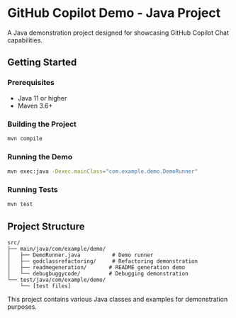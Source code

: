 # GitHub Copilot Demo - Java Project

A Java demonstration project designed for showcasing GitHub Copilot Chat capabilities.

## Getting Started

### Prerequisites
- Java 11 or higher
- Maven 3.6+

### Building the Project
```bash
mvn compile
```

### Running the Demo
```bash
mvn exec:java -Dexec.mainClass="com.example.demo.DemoRunner"
```

### Running Tests
```bash
mvn test
```

## Project Structure

```
src/
├── main/java/com/example/demo/
│   ├── DemoRunner.java          # Demo runner
│   ├── godclassrefactoring/     # Refactoring demonstration
│   ├── readmegeneration/       # README generation demo
│   └── debugbuggycode/         # Debugging demonstration
└── test/java/com/example/demo/
    └── [test files]
```

This project contains various Java classes and examples for demonstration purposes.
